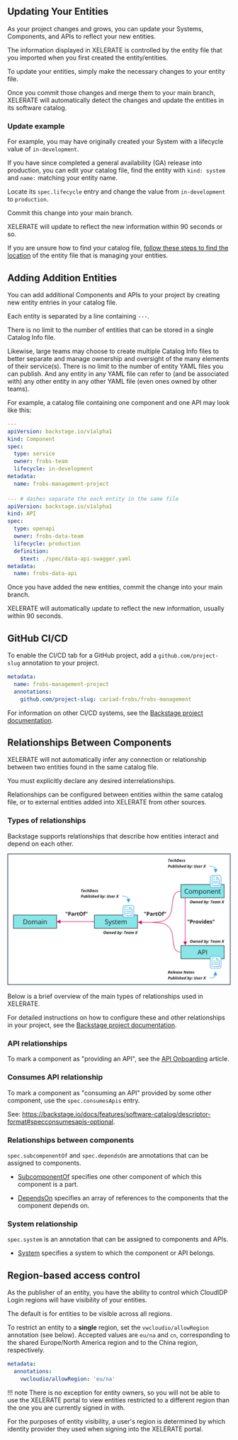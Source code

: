 ## Updating Your Entities

As your project changes and grows, you can update your Systems, Components, and APIs to reflect your new entities.

The information displayed in XELERATE is controlled by the entity file that you imported when you first created the entity/entities. 

To update your entities, simply make the necessary changes to your entity file. 

Once you commit those changes and merge them to your main branch, XELERATE will automatically detect the changes and update the entities in its software catalog.


### Update example

For example, you may have originally created your System with a lifecycle value of `in-development`. 

If you have since completed a general availability (GA) release into production, you can edit your catalog file, find the entity with `kind: system` and `name:` matching your entity name. 

Locate its `spec.lifecycle` entry and change the value from `in-development` to `production`. 

Commit this change into your main branch. 

XELERATE will update to reflect the new information within 90 seconds or so.

If you are unsure how to find your catalog file, [follow these steps to find the location](faq.md#Where-do-I-find-my-catalog-file?) of the entity file that is managing your entities.


## Adding Addition Entities

You can add additional Components and APIs to your project by creating new entity entries in your catalog file. 

Each entity is separated by a line containing `---`. 

There is no limit to the number of entities that can be stored in a single Catalog Info file. 

Likewise, large teams may choose to create multiple Catalog Info files to better separate and manage ownership and oversight of the many elements of their service(s). There is no limit to the number of entity YAML files you can publish. And any entity in any YAML file can refer to (and be associated with) any other entity in any other YAML file (even ones owned by other teams).

For example, a catalog file containing one component and one API may look like this:

```yaml
---
apiVersion: backstage.io/v1alpha1
kind: Component
spec:
  type: service
  owner: frobs-team
  lifecycle: in-development
metadata:
  name: frobs-management-project

--- # dashes separate the each entity in the same file
apiVersion: backstage.io/v1alpha1
kind: API
spec:
  type: openapi
  owner: frobs-data-team
  lifecycle: production
  definition:
    $text: ./spec/data-api-swagger.yaml
metadata:
  name: frobs-data-api
```

Once you have added the new entities, commit the change into your main branch. 

XELERATE will automatically update to reflect the new information, usually within 90 seconds.


## GitHub CI/CD
To enable the CI/CD tab for a GitHub project, add a `github.com/project-slug` annotation to your project.

``` yaml
metadata:
  name: frobs-management-project
  annotations:
    github.com/project-slug: cariad-frobs/frobs-management
```

For information on other CI/CD systems, see the [Backstage project documentation](https://backstage.io/docs/features/software-catalog/well-known-annotations).


## Relationships Between Components

XELERATE will not automatically infer any connection or relationship between two entities found in the same catalog file. 

You must explicitly declare any desired interrelationships. 

Relationships can be configured between entities within the same catalog file, or to external entities added into XELERATE from other sources.

### Types of relationships

Backstage supports relationships that describe how entities interact and depend on each other. 

![Entities](./img/entities.png)

Below is a brief overview of the main types of relationships used in XELERATE. 

For detailed instructions on how to configure these and other relationships in your project, see the [Backstage project documentation](https://backstage.io/docs/features/software-catalog/descriptor-format).

### API relationships

To mark a component as "providing an API", see the [API Onboarding](api.md#Create-a-relationship-between-API-and-Component) article.

### Consumes API relationship

To mark a component as "consuming an API" provided by some other component, use the `spec.consumesApis` entry.

See: https://backstage.io/docs/features/software-catalog/descriptor-format#specconsumesapis-optional.

### Relationships between components

`spec.subcomponentOf` and `spec.dependsOn` are annotations that can be assigned to components. 

- [SubcomponentOf](https://backstage.io/docs/features/software-catalog/descriptor-format#specsubcomponentof-optional) specifies one other component of which this component is a part.

- [DependsOn](https://backstage.io/docs/features/software-catalog/descriptor-format#specdependson-optional) specifies an array of references to the components that the component depends on.

### System relationship

`spec.system` is an annotation that can be assigned to components and APIs. 

- [System](https://backstage.io/docs/features/software-catalog/descriptor-format#specsystem-optional) specifies a system to which the component or API belongs.

## Region-based access control

As the publisher of an entity, you have the ability to control which CloudIDP Login regions will have visibility of your entities.

The default is for entities to be visible across all regions. 

To restrict an entity to a **single** region, set the `vwcloudio/allowRegion` annotation (see below). Accepted values are `eu/na` and `cn`, corresponding to the shared Europe/North America region and to the China region, respectively.

```yaml
metadata:
  annotations:
    vwcloudio/allowRegion: 'eu/na'
```

!!! note
    There is no exception for entity owners, so you will not be able to use the XELERATE portal to view entities restricted to a different region than the one you are currently signed in with.

For the purposes of entity visibility, a user's region is determined by which identity provider they used when signing into the XELERATE portal.
